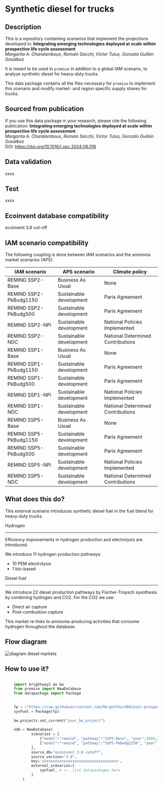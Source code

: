 # Synthetic diesel for trucks

Description
-----------

This is a repository containing scenarios that implement the projections developed in:
**Integrating emerging technologies deployed at scale within prospective life cycle assessment**\
*Margarita A. Charalambous, Romain Sacchi, Victor Tulus, Gonzalo Guillén Gosálbez*

It is meant to be used in `premise` in addition to a global IAM scenario, 
to analyze synthetic diesel for heavy-duty trucks. 

This data package contains all the files necessary for `premise` to implement
this scenario and modify market- and region specific supply shares
for trucks.

Sourced from publication
------------------------

If you use this data package in your research, please cite the following publication:
**Integrating emerging technologies deployed at scale within prospective life cycle assessment**\
*Margarita A. Charalambous, Romain Sacchi, Victor Tulus, Gonzalo Guillén Gosálbez*\
DOI: https://doi.org/10.1016/j.spc.2024.08.016

Data validation 
---------------

xxxx

Test 
----

xxxx

Ecoinvent database compatibility
--------------------------------

ecoinvent 3.8 cut-off

IAM scenario compatibility
---------------------------

The following coupling is done between IAM scenarios and the ammonia market scenarios (APS):

| IAM scenario           | APS scenario            | Climate policy                    |
|------------------------|-------------------------|-----------------------------------|
| REMIND SSP2-Base       | Business As Usual       | None                              |
| REMIND SSP2-PkBudg1150 | Sustainable development | Paris Agreement                   |
| REMIND SSP2-PkBudg500  | Sustainable development | Paris Agreement                   |
| REMIND SSP2-NPi        | Sustainable development | National Policies Implemented     |
| REMIND SSP2-NDC        | Sustainable development | National Determined Contributions |
| REMIND SSP1-Base       | Business As Usual       | None                              |
| REMIND SSP1-PkBudg1150 | Sustainable development | Paris Agreement                   |
| REMIND SSP1-PkBudg500  | Sustainable development | Paris Agreement                   |
| REMIND SSP1-NPi        | Sustainable development | National Policies Implemented     |
| REMIND SSP1-NDC        | Sustainable development | National Determined Contributions |
| REMIND SSP5-Base       | Business As Usual       | None                              |
| REMIND SSP5-PkBudg1150 | Sustainable development | Paris Agreement                   |
| REMIND SSP5-PkBudg500  | Sustainable development | Paris Agreement                   |
| REMIND SSP5-NPi        | Sustainable development | National Policies Implemented     |
| REMIND SSP5-NDC        | Sustainable development | National Determined Contributions |


What does this do?
------------------

This external scenario introduces synthetic diesel fuel in the fuel blend
for heavy-duty trucks.

Hydrogen
********

Efficiency improvements in hydrogen production and electrolysis are introduced.

We introduce 11 hydrogen production pathways:
* 10 PEM electrolysis
* 1 bio-based

Diesel fuel
********

We introduce 22 diesel production pathways by Fischer-Tropsch sysnthesis by combining hydrogen and CO2. 
For the CO2 we use:
* Direct air capture
* Post-combustion capture

This market re-links to ammonia-producing activities 
that consume hydrogen throughout the database.


Flow diagram
------------

![diagram diesel markets](assets/flow_diagram.png)

How to use it?
--------------

```python

    import brightway2 as bw
    from premise import NewDatabase
    from datapackage import Package
    
    
    fp = r"https://raw.githubusercontent.com/MargotCha/HDdiesel-prospective-scenarios/main/datapackage.json?token=GHSAT0AAAAAACSIUT3TGN2FEDOVFGKKKJPAZSGACQQ"
    synfuel = Package(fp)
    
    bw.projects.set_current("your_bw_project")
    
    ndb = NewDatabase(
            scenarios = [
                {"model":"remind", "pathway":"SSP2-Base", "year":2050,},
                {"model":"remind", "pathway":"SSP2-PkBudg1150", "year":2030,},
            ],        
            source_db="ecoinvent 3.8 cutoff",
            source_version="3.8",
            key='xxxxxxxxxxxxxxxxxxxxxxxxxxxxxxxxxxx',
            external_scenarios=[
                synfuel, # <-- list datapackages here
            ] 
        )
```

